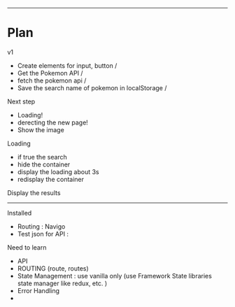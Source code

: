 
---

# Plan
v1
- Create elements for input, button /
- Get the Pokemon API / 
- fetch the pokemon api / 
- Save the search name of pokemon in localStorage /

Next step 

- Loading! 
- derecting the new page!
- Show the image


Loading 

- if true the search 
- hide the container
- display the loading about 3s
- redisplay the container

Display the results




---



Installed 

- Routing : Navigo 
- Test json for API : 


Need to learn 

- API
- ROUTING (route, routes)
- State Management : use vanilla only (use Framework State libraries state manager like redux, etc. )
- Error Handling
- 
